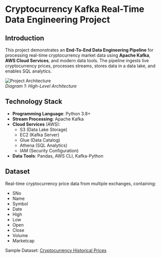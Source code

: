 # Cryptocurrency Kafka Real-Time Data Engineering Project

## Introduction
This project demonstrates an **End-To-End Data Engineering Pipeline** for processing real-time cryptocurrency market data using **Apache Kafka**, **AWS Cloud Services**, and modern data tools. The pipeline ingests live cryptocurrency prices, processes streams, stores data in a data lake, and enables SQL analytics.

![Project Architecture](https://via.placeholder.com/800x400.png?text=Cryptocurrency+Kafka+Data+Pipeline+Architecture)  
*Diagram 1: High-Level Architecture*

## Technology Stack
- **Programming Language**: Python 3.8+
- **Stream Processing**: Apache Kafka
- **Cloud Services** (AWS):
  - S3 (Data Lake Storage)
  - EC2 (Kafka Server)
  - Glue (Data Catalog)
  - Athena (SQL Analytics)
  - IAM (Security Configuration)
- **Data Tools**: Pandas, AWS CLI, Kafka-Python

## Dataset
Real-time cryptocurrency price data from multiple exchanges, containing:
- SNo
- Name
- Symbol
- Date
- High
- Low
- Open
- Close
- Volume
- Marketcap


Sample Dataset: [Cryptocurrency Historical Prices](https://www.kaggle.com/datasets/sudalairajkumar/cryptocurrencypricehistory)
